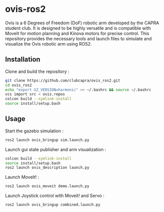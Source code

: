 # ovis-ros2

Ovis is a 6 Degrees of Freedom (DoF) robotic arm developed by the CAPRA student club. It is designed to be highly versatile and is compatible with MoveIt for motion planning and Kinova motors for precise control. This repository provides the necessary tools and launch files to simulate and visualize the Ovis robotic arm using ROS2.


## Installation

Clone and build the repository :
```bash
git clone https://github.com/clubcapra/ovis_ros2.git
cd ovis_ros2
echo "export GZ_VERSION=harmonic" >> ~/.bashrc && source ~/.bashrc
vcs import src < ovis.repos
colcon build --symlink-install
source install/setup.bash
```

## Usage

Start the gazebo simulation :
```bash
ros2 launch ovis_bringup sim.launch.py
```

Launch gui state publisher and arm visualization :
```bash
colcon build --symlink-install
source install/setup.bash
ros2 launch ovis_description launch.py
```

Launch MoveIt! :
```bash
ros2 launch ovis_moveit demo.launch.py
```

Launch Joystick control with Moveit! and Servo :
```bash
ros2 launch ovis_bringup combined.launch.py
```
